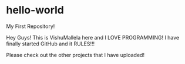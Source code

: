 # hello-world
My First Repository!

Hey Guys! This is VishuMallela here and I LOVE PROGRAMMING!
I have finally started GitHub and it RULES!!! 

Please check out the other projects that I have uploaded!
